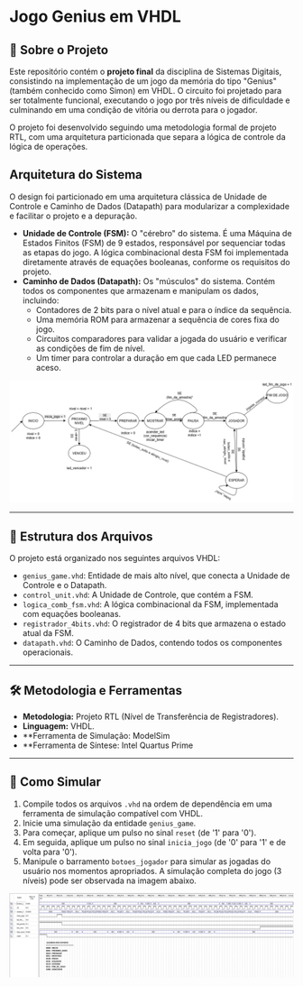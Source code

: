 # Jogo Genius em VHDL

## 📖 Sobre o Projeto

Este repositório contém o **projeto final** da disciplina de Sistemas Digitais, consistindo na implementação de um jogo da memória do tipo "Genius" (também conhecido como Simon) em VHDL. O circuito foi projetado para ser totalmente funcional, executando o jogo por três níveis de dificuldade e culminando em uma condição de vitória ou derrota para o jogador.

O projeto foi desenvolvido seguindo uma metodologia formal de projeto RTL, com uma arquitetura particionada que separa a lógica de controle da lógica de operações.


## Arquitetura do Sistema

O design foi particionado em uma arquitetura clássica de Unidade de Controle e Caminho de Dados (Datapath) para modularizar a complexidade e facilitar o projeto e a depuração.

* **Unidade de Controle (FSM):** O "cérebro" do sistema. É uma Máquina de Estados Finitos (FSM) de 9 estados, responsável por sequenciar todas as etapas do jogo. A lógica combinacional desta FSM foi implementada diretamente através de equações booleanas, conforme os requisitos do projeto.
* **Caminho de Dados (Datapath):** Os "músculos" do sistema. Contém todos os componentes que armazenam e manipulam os dados, incluindo:
    * Contadores de 2 bits para o nível atual e para o índice da sequência.
    * Uma memória ROM para armazenar a sequência de cores fixa do jogo.
    * Circuitos comparadores para validar a jogada do usuário e verificar as condições de fim de nível.
    * Um timer para controlar a duração em que cada LED permanece aceso.

![Diagrama de Blocos do Sistema](genius_game-HSM.png)

---

## 📂 Estrutura dos Arquivos

O projeto está organizado nos seguintes arquivos VHDL:

* `genius_game.vhd`: Entidade de mais alto nível, que conecta a Unidade de Controle e o Datapath.
* `control_unit.vhd`: A Unidade de Controle, que contém a FSM.
* `logica_comb_fsm.vhd`: A lógica combinacional da FSM, implementada com equações booleanas.
* `registrador_4bits.vhd`: O registrador de 4 bits que armazena o estado atual da FSM.
* `datapath.vhd`: O Caminho de Dados, contendo todos os componentes operacionais.

---

## 🛠️ Metodologia e Ferramentas

* **Metodologia:** Projeto RTL (Nível de Transferência de Registradores).
* **Linguagem:** VHDL.
* **Ferramenta de Simulação: ModelSim
* **Ferramenta de Síntese: Intel Quartus Prime

---

## 🚀 Como Simular

1.  Compile todos os arquivos `.vhd` na ordem de dependência em uma ferramenta de simulação compatível com VHDL.
2.  Inicie uma simulação da entidade `genius_game`.
3.  Para começar, aplique um pulso no sinal `reset` (de '1' para '0').
4.  Em seguida, aplique um pulso no sinal `inicia_jogo` (de '0' para '1' e de volta para '0').
5.  Manipule o barramento `botoes_jogador` para simular as jogadas do usuário nos momentos apropriados. A simulação completa do jogo (3 níveis) pode ser observada na imagem abaixo.

![Simulação Funcional Completa](simulacao-vencedor.png)

